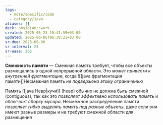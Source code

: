 ```yaml
---
tags:
  - note/specific/code
  - category/java
aliases: []
deck: obsidian::work
created: 2025-05-23 10:41:59+03:00
updated: 2025-06-06T06:30:21+03:00
sr-due: 2025-06-30
sr-interval: 24
sr-ease: 265
---
```


**Смежность памяти**
—
Смежная память требует, чтобы все объекты размещались в одной непрерывной области. Это *может привести к внутренней фрагментации*, когда
![[java фрагментация памяти]]Несмежная память *не подвержена этому ограничению*

Память [[java Heap|кучи]] (heap) обычно не должна быть смежной (contiguous), так как это *позволяет эффективно использовать память* и *облегчает сборку мусора*. Несмежное распределение памяти *позволяет гибко выделять память под разные объекты*, даже если они имеют разные размеры и не требуют смежной области для размещения
